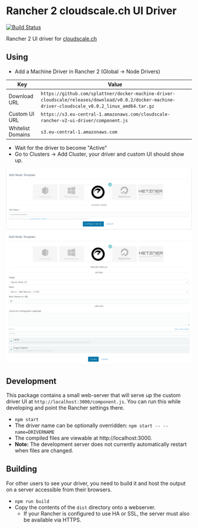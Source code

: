 # Rancher 2 cloudscale.ch UI Driver

[![Build Status](https://api.travis-ci.com/splattner/ui-driver-cloudscale.svg?branch=master)](https://travis-ci.com/splattner/ui-driver-cloudscale)


Rancher 2 UI driver for [cloudscale.ch](https://www.cloudscale.ch)

## Using

* Add a Machine Driver in Rancher 2 (Global -> Node Drivers)

| Key | Value |
| --- | ----- |
| Download URL | `https://github.com/splattner/docker-machine-driver-cloudscale/releases/download/v0.0.2/docker-machine-driver-cloudscale_v0.0.2_linux_amd64.tar.gz` |
| Custom UI URL | `https://s3.eu-central-1.amazonaws.com/cloudscale-rancher-v2-ui-driver/component.js` |
| Whitelist Domains |  `s3.eu-central-1.amazonaws.com` |

* Wait for the driver to become "Active"
* Go to Clusters -> Add Cluster, your driver and custom UI should show up.

![Authentication screen](docs/authentication-screen.png)
![Configuration screen](docs/configuration-screen.png)


## Development

This package contains a small web-server that will serve up the custom driver UI at `http://localhost:3000/component.js`. You can run this while developing and point the Rancher settings there.
* `npm start`
* The driver name can be optionally overridden: `npm start -- --name=DRIVERNAME`
* The compiled files are viewable at http://localhost:3000.
* **Note:** The development server does not currently automatically restart when files are changed.

## Building

For other users to see your driver, you need to build it and host the output on a server accessible from their browsers.

* `npm run build`
* Copy the contents of the `dist` directory onto a webserver.
  * If your Rancher is configured to use HA or SSL, the server must also be available via HTTPS.
